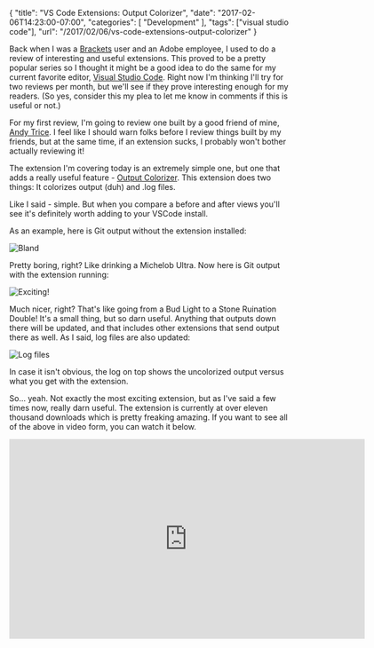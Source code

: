 
{
	"title": "VS Code Extensions: Output Colorizer",
	"date": "2017-02-06T14:23:00-07:00",
	"categories": [
		"Development"
	],
	"tags": ["visual studio code"],
	"url": "/2017/02/06/vs-code-extensions-output-colorizer"
}

Back when I was a [Brackets](http://brackets.io/) user and an Adobe employee, I used to do a review of interesting and useful
extensions. This proved to be a pretty popular series so I thought it might be a good idea to do the same for my current 
favorite editor, [Visual Studio Code](https://code.visualstudio.com/). Right now I'm thinking I'll try for two reviews per
month, but we'll see if they prove interesting enough for my readers. (So yes, consider this my plea to let me know in 
comments if this is useful or not.)

For my first review, I'm going to review one built by a good friend of mine, [Andy Trice](http://www.tricedesigns.com/). I
feel like I should warn folks before I review things built by my friends, but at the same time, if an extension sucks, I 
probably won't bother actually reviewing it!

The extension I'm covering today is an extremely simple one, but one that adds a really useful feature - [Output Colorizer](https://marketplace.visualstudio.com/items?itemName=IBM.output-colorizer). This extension
does two things: It colorizes output (duh) and .log files. 

Like I said - simple. But when you compare a before and after views you'll see it's definitely worth adding to your VSCode install. 

As an example, here is Git output without the extension installed:

![Bland](https://static.raymondcamden.com/images/2017/2/vsc_oc1.png)

Pretty boring, right? Like drinking a Michelob Ultra. Now here is Git output with the extension running:

![Exciting!](https://static.raymondcamden.com/images/2017/2/vsc_oc2.png)

Much nicer, right? That's like going from a Bud Light to a Stone Ruination Double! It's a small thing, but so darn useful. Anything
that outputs down there will be updated, and that includes other extensions that send output there as well. As I said, log files
are also updated:

![Log files](https://static.raymondcamden.com/images/2017/2/vsc_oc3.png)

In case it isn't obvious, the log on top shows the uncolorized output versus what you get with the extension.

So... yeah. Not exactly the most exciting extension, but as I've said a few times now, really darn useful. The extension is currently
at over eleven thousand downloads which is pretty freaking amazing. If you want to see all of the above in video form, you can watch
it below.

<iframe width="640" height="360" src="https://www.youtube.com/embed/MC6VdSp6Ibk?rel=0" frameborder="0" allowfullscreen></iframe>